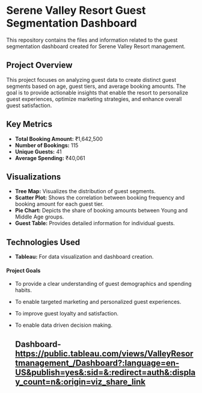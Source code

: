 # Serene Valley Resort Guest Segmentation Dashboard

This repository contains the files and information related to the guest segmentation dashboard created for Serene Valley Resort management.

## Project Overview

This project focuses on analyzing guest data to create distinct guest segments based on age, guest tiers, and average booking amounts. The goal is to provide actionable insights that enable the resort to personalize guest experiences, optimize marketing strategies, and enhance overall guest satisfaction.

## Key Metrics

* **Total Booking Amount:** ₹1,642,500
* **Number of Bookings:** 115
* **Unique Guests:** 41
* **Average Spending:** ₹40,061

## Visualizations

* **Tree Map:** Visualizes the distribution of guest segments.
* **Scatter Plot:** Shows the correlation between booking frequency and booking amount for each guest tier.
* **Pie Chart:** Depicts the share of booking amounts between Young and Middle Age groups.
* **Guest Table:** Provides detailed information for individual guests.

## Technologies Used

* **Tableau:** For data visualization and dashboard creation.

#### Project Goals

* To provide a clear understanding of guest demographics and spending habits.
* To enable targeted marketing and personalized guest experiences.
* To improve guest loyalty and satisfaction.
* To enable data driven decision making.

  ## Dashboard- https://public.tableau.com/views/ValleyResortmanagement_/Dashboard?:language=en-US&publish=yes&:sid=&:redirect=auth&:display_count=n&:origin=viz_share_link 

